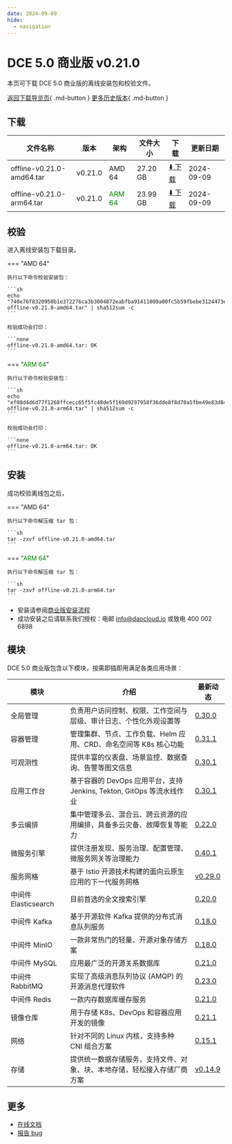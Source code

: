 ```yaml
---
date: 2024-09-09
hide:
  - navigation
---
```


# DCE 5.0 商业版 v0.21.0

本页可下载 DCE 5.0 商业版的离线安装包和校验文件。

[返回下载导览页](../index.md#_2){ .md-button } [更多历史版本](./dce5-installer-history.md){ .md-button }

## 下载

| 文件名称 | 版本 | 架构 | 文件大小 | 下载 | 更新日期 |
| ------- | --- | ---- | ------ | --- | ------- |
| offline-v0.21.0-amd64.tar | v0.21.0 | AMD 64 | 27.20 GB | [:arrow_down: 下载](https://qiniu-download-public.daocloud.io/DaoCloud_Enterprise/dce5/offline-v0.21.0-amd64.tar) | 2024-09-09 |
| offline-v0.21.0-arm64.tar | v0.21.0 | <font color="green">ARM 64</font> | 23.99 GB | [:arrow_down: 下载](https://qiniu-download-public.daocloud.io/DaoCloud_Enterprise/dce5/offline-v0.21.0-arm64.tar) | 2024-09-09 |

## 校验

进入离线安装包下载目录。

=== "AMD 64"

    执行以下命令校验安装包：

    ```sh
    echo "740e76f8320950b1e372276ca3b3004872eabfba91411009a00fc5b59fbebe3124473ee76d719b34abacbe47e404a2d32b3da048d6200d89569f96065b45787f  offline-v0.21.0-amd64.tar" | sha512sum -c
    ```

    校验成功会打印：

    ```none
    offline-v0.21.0-amd64.tar: OK
    ```

=== "<font color="green">ARM 64</font>"

    执行以下命令校验安装包：

    ```sh
    echo "ef08d4d6d77f1268ffcecc65f5fc48de5f169d9297958f36dde8f8d70a5fbe49e83d846ad009e40cc946193f8b12b5888513b51134c2a3413c3e6e6dfaaab38c  offline-v0.21.0-arm64.tar" | sha512sum -c
    ```

    校验成功会打印：

    ```none
    offline-v0.21.0-arm64.tar: OK
    ```

## 安装

成功校验离线包之后，

=== "AMD 64"

    执行以下命令解压缩 tar 包：

    ```sh
    tar -zxvf offline-v0.21.0-amd64.tar
    ```

=== "<font color="green">ARM 64</font>"

    执行以下命令解压缩 tar 包：

    ```sh
    tar -zxvf offline-v0.21.0-arm64.tar
    ```

- 安装请参阅[商业版安装流程](../../install/commercial/start-install.md)
- 成功安装之后请联系我们授权：电邮 info@daocloud.io 或致电 400 002 6898

## 模块

DCE 5.0 商业版包含以下模块，按需即插即用满足各类应用场景：

| 模块 | 介绍 | 最新动态 |
| ---- | --- | ------ |
| 全局管理 | 负责用户访问控制、权限、工作空间与层级、审计日志、个性化外观设置等 | [0.30.0](../../ghippo/intro/release-notes.md#v0300) |
| 容器管理 | 管理集群、节点、工作负载、Helm 应用、CRD、命名空间等 K8s 核心功能 | [0.31.1](../../kpanda/intro/release-notes.md#v0311) |
| 可观测性 | 提供丰富的仪表盘、场景监控、数据查询、告警等图文信息 | [0.30.1](../../insight/intro/releasenote.md#v0301) |
| 应用工作台 | 基于容器的 DevOps 应用平台，支持 Jenkins, Tekton, GitOps 等流水线作业 | [0.30.1](../../amamba/intro/release-notes.md#v0301) |
| 多云编排 | 集中管理多云、混合云、跨云资源的应用编排，具备多云灾备、故障恢复等能力 | [0.22.0](../../kairship/intro/release-notes.md#v0220) |
| 微服务引擎 | 提供注册发现、服务治理、配置管理、微服务网关等治理能力 | [0.40.1](../../skoala/intro/release-notes.md#v0401) |
| 服务网格 | 基于 Istio 开源技术构建的面向云原生应用的下一代服务网格 | [v0.29.0](../../mspider/intro/release-notes.md#v0290) |
| 中间件 Elasticsearch | 目前首选的全文搜索引擎 | [0.20.0](../../middleware/elasticsearch/release-notes.md#v0200) |
| 中间件 Kafka | 基于开源软件 Kafka 提供的分布式消息队列服务 | [0.18.0](../../middleware/kafka/release-notes.md#v0180) |
| 中间件 MinIO | 一款非常热门的轻量、开源对象存储方案 | [0.18.0](../../middleware/minio/release-notes.md#v0180) |
| 中间件 MySQL | 应用最广泛的开源关系数据库 | [0.21.0](../../middleware/mysql/release-notes.md#v0210) |
| 中间件 RabbitMQ | 实现了高级消息队列协议 (AMQP) 的开源消息代理软件 | [0.23.0](../../middleware/rabbitmq/release-notes.md#v0230) |
| 中间件 Redis | 一款内存数据库缓存服务 | [0.21.0](../../middleware/redis/release-notes.md#v0210) |
| 镜像仓库 | 用于存储 K8s、DevOps 和容器应用开发的镜像 | [0.21.1](../../kangaroo/intro/release-notes.md#v0211) |
| 网络 | 针对不同的 Linux 内核，支持多种 CNI 组合方案 | [0.15.1](../../network/intro/releasenotes.md#v0151) |
| 存储 | 提供统一数据存储服务，支持文件、对象、块、本地存储，轻松接入存储厂商方案 | [v0.14.9](../../storage/hwameistor/releasenotes.md#v0149) |

## 更多

- [在线文档](../../dce/index.md)
- [报告 bug](https://github.com/DaoCloud/DaoCloud-docs/issues)
